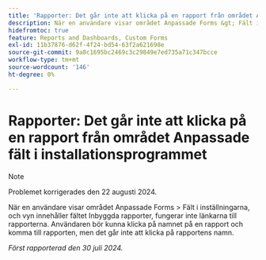 ```yaml
---
title: 'Rapporter: Det går inte att klicka på en rapport från området Anpassade fält i installationsprogrammet'
description: När en användare visar området Anpassade Forms &gt; Fält i inställningarna, och vyn innehåller fältet Inbyggda rapporter, fungerar inte länkarna till rapporterna. Användaren bör kunna klicka på namnet på en rapport och komma till rapporten, men det går inte att klicka på rapportens namn.
hidefromtoc: true
feature: Reports and Dashboards, Custom Forms
exl-id: 11b37876-d62f-4f24-bd54-63f2a621698e
source-git-commit: 9a8c1695bc2469c3c29849e7ed735a71c347bcce
workflow-type: tm+mt
source-wordcount: '146'
ht-degree: 0%

---
```


# Rapporter: Det går inte att klicka på en rapport från området Anpassade fält i installationsprogrammet

>[!NOTE]
>
>Problemet korrigerades den 22 augusti 2024.

När en användare visar området Anpassade Forms > Fält i inställningarna, och vyn innehåller fältet Inbyggda rapporter, fungerar inte länkarna till rapporterna. Användaren bör kunna klicka på namnet på en rapport och komma till rapporten, men det går inte att klicka på rapportens namn.

_Först rapporterad den 30 juli 2024._
